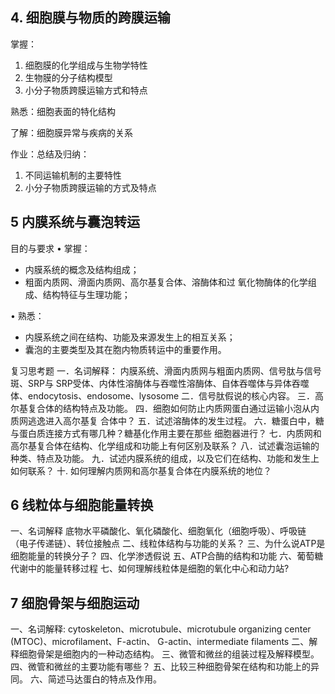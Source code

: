 
## 4. 细胞膜与物质的跨膜运输
掌握：
1. 细胞膜的化学组成与生物学特性
2. 生物膜的分子结构模型
3. 小分子物质跨膜运输方式和特点

熟悉：细胞表面的特化结构

了解：细胞膜异常与疾病的关系

作业：总结及归纳：
1. 不同运输机制的主要特性
2. 小分子物质跨膜运输的方式及特点
## 5 内膜系统与囊泡转运
目的与要求
• 掌握：
- 内膜系统的概念及结构组成；
- 粗面内质网、滑面内质网、高尔基复合体、溶酶体和过
氧化物酶体的化学组成、结构特征与生理功能；

• 熟悉：
- 内膜系统之间在结构、功能及来源发生上的相互关系；
- 囊泡的主要类型及其在胞内物质转运中的重要作用。

复习思考题
一．名词解释：
内膜系统、滑面内质网与粗面内质网、信号肽与信号斑、SRP与
SRP受体、内体性溶酶体与吞噬性溶酶体、自体吞噬体与异体吞噬
体、endocytosis、endosome、lysosome
二．信号肽假说的核心内容。
三．高尔基复合体的结构特点及功能。
四．细胞如何防止内质网蛋白通过运输小泡从内质网逃逸进入高尔基复
合体中？
五．试述溶酶体的发生过程。
六．糖蛋白中，糖与蛋白质连接方式有哪几种？糖基化作用主要在那些
细胞器进行？
七．内质网和高尔基复合体在结构、化学组成和功能上有何区别及联系？
八．试述囊泡运输的种类、特点及功能。
九．试述内膜系统的组成，以及它们在结构、功能和发生上如何联系？
十.  如何理解内质网和高尔基复合体在内膜系统的地位？

## 6 线粒体与细胞能量转换
一、名词解释
底物水平磷酸化、氧化磷酸化、细胞氧化（细胞呼吸）、呼吸链
（电子传递链）、转位接触点
二、线粒体结构与功能的关系？
三、为什么说ATP是细胞能量的转换分子？
四、化学渗透假说
五、ATP合酶的结构和功能
六、葡萄糖代谢中的能量转移过程
七、如何理解线粒体是细胞的氧化中心和动力站?

## 7 细胞骨架与细胞运动
一、名词解释:
cytoskeleton、microtubule、microtubule
organizing center (MTOC)、microfilament、F-actin、
G-actin、intermediate filaments
二、解释细胞骨架是细胞内的一种动态结构。
三、微管和微丝的组装过程及解释模型。
四、微管和微丝的主要功能有哪些？
五、比较三种细胞骨架在结构和功能上的异同。
六、简述马达蛋白的特点及作用。